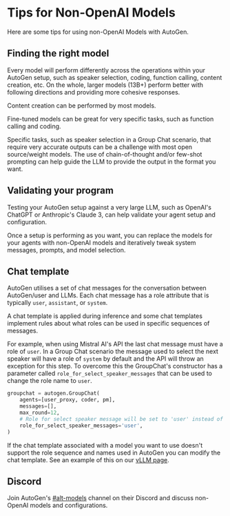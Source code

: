 # Tips for Non-OpenAI Models

Here are some tips for using non-OpenAI Models with AutoGen.

## Finding the right model
Every model will perform differently across the operations within your AutoGen
setup, such as speaker selection, coding, function calling, content creation,
etc. On the whole, larger models (13B+) perform better with following directions
and providing more cohesive responses.

Content creation can be performed by most models.

Fine-tuned models can be great for very specific tasks, such as function calling
and coding.

Specific tasks, such as speaker selection in a Group Chat scenario, that require
very accurate outputs can be a challenge with most open source/weight models. The
use of chain-of-thought and/or few-shot prompting can help guide the LLM to provide
the output in the format you want.

## Validating your program
Testing your AutoGen setup against a very large LLM, such as OpenAI's ChatGPT or
Anthropic's Claude 3, can help validate your agent setup and configuration.

Once a setup is performing as you want, you can replace the models for your agents
with non-OpenAI models and iteratively tweak system messages, prompts, and model
selection.

## Chat template
AutoGen utilises a set of chat messages for the conversation between AutoGen/user
and LLMs. Each chat message has a role attribute that is typically `user`,
`assistant`, or `system`.

A chat template is applied during inference and some chat templates implement rules about
what roles can be used in specific sequences of messages.

For example, when using Mistral AI's API the last chat message must have a role of `user`.
In a Group Chat scenario the message used to select the next speaker will have a role of
`system` by default and the API will throw an exception for this step. To overcome this the
GroupChat's constructor has a parameter called `role_for_select_speaker_messages` that can
be used to change the role name to `user`.

```python
groupchat = autogen.GroupChat(
    agents=[user_proxy, coder, pm],
    messages=[],
    max_round=12,
    # Role for select speaker message will be set to 'user' instead of 'system'
    role_for_select_speaker_messages='user',
)
```

If the chat template associated with a model you want to use doesn't support the role
sequence and names used in AutoGen you can modify the chat template. See an example of
this on our [vLLM page](/docs/topics/non-openai-models/local-vllm#chat-template).

## Discord
Join AutoGen's [#alt-models](https://discord.com/channels/1153072414184452236/1201369716057440287)
channel on their Discord and discuss non-OpenAI models and configurations.
